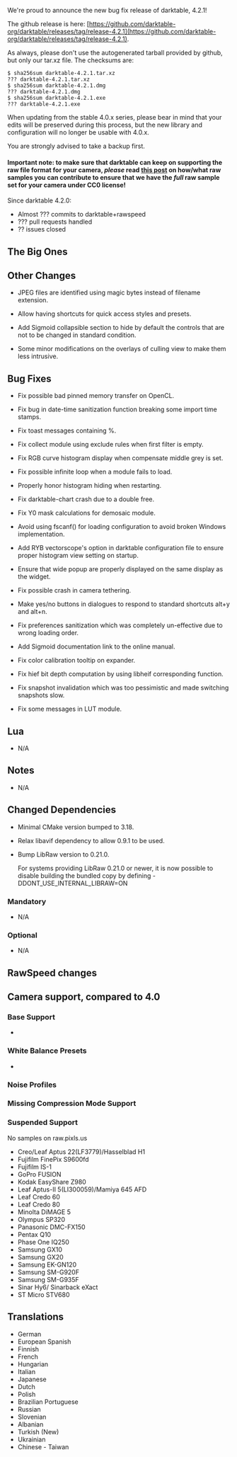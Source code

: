 We're proud to announce the new bug fix release of darktable, 4.2.1!

The github release is here: [https://github.com/darktable-org/darktable/releases/tag/release-4.2.1](https://github.com/darktable-org/darktable/releases/tag/release-4.2.1).

As always, please don't use the autogenerated tarball provided by
github, but only our tar.xz file. The checksums are:

```
$ sha256sum darktable-4.2.1.tar.xz
??? darktable-4.2.1.tar.xz
$ sha256sum darktable-4.2.1.dmg
??? darktable-4.2.1.dmg
$ sha256sum darktable-4.2.1.exe
??? darktable-4.2.1.exe
```

When updating from the stable 4.0.x series, please bear in
mind that your edits will be preserved during this process, but the new
library and configuration will no longer be usable with 4.0.x.

You are strongly advised to take a backup first.

#### Important note: to make sure that darktable can keep on supporting the raw file format for your camera, *please* read [this post](https://discuss.pixls.us/t/raw-samples-wanted/5420?u=lebedevri) on how/what raw samples you can contribute to ensure that we have the *full* raw sample set for your camera under CC0 license!

Since darktable 4.2.0:

- Almost ??? commits to darktable+rawspeed
- ??? pull requests handled
- ?? issues closed

## The Big Ones


## Other Changes

- JPEG files are identified using magic bytes instead of filename
  extension.

- Allow having shortcuts for quick access styles and presets.

- Add Sigmoid collapsible section to hide by default the controls that
  are not to be changed in standard condition.

- Some minor modifications on the overlays of culling view to make
  them less intrusive.

## Bug Fixes

- Fix possible bad pinned memory transfer on OpenCL.

- Fix bug in date-time sanitization function breaking some import time
  stamps.

- Fix toast messages containing %.

- Fix collect module using exclude rules when first filter is empty.

- Fix RGB curve histogram display when compensate middle grey is set.

- Fix possible infinite loop when a module fails to load.

- Properly honor histogram hiding when restarting.

- Fix darktable-chart crash due to a double free.

- Fix Y0 mask calculations for demosaic module.

- Avoid using fscanf() for loading configuration to avoid broken Windows
  implementation.

- Add RYB vectorscope's option in darktable configuration file to
  ensure proper histogram view setting on startup.

- Ensure that wide popup are properly displayed on the same display as
  the widget.

- Fix possible crash in camera tethering.

- Make yes/no buttons in dialogues to respond to standard shortcuts alt+y
  and alt+n.

- Fix preferences sanitization which was completely un-effective due to
  wrong loading order.

- Add Sigmoid documentation link to the online manual.

- Fix color calibration tooltip on expander.

- Fix hief bit depth computation by using libheif corresponding function.

- Fix snapshot invalidation which was too pessimistic and made
  switching snapshots slow.

- Fix some messages in LUT module.

## Lua

- N/A

## Notes

- N/A

## Changed Dependencies

- Minimal CMake version bumped to 3.18.

- Relax libavif dependency to allow 0.9.1 to be used.

- Bump LibRaw version to 0.21.0.

  For systems providing LibRaw 0.21.0 or newer, it is now possible to
  disable building the bundled copy by defining
  -DDONT_USE_INTERNAL_LIBRAW=ON

### Mandatory

- N/A

### Optional

- N/A


## RawSpeed changes


## Camera support, compared to 4.0

### Base Support

-

### White Balance Presets

-

### Noise Profiles


### Missing Compression Mode Support


### Suspended Support

No samples on raw.pixls.us

- Creo/Leaf Aptus 22(LF3779)/Hasselblad H1
- Fujifilm FinePix S9600fd
- Fujifilm IS-1
- GoPro FUSION
- Kodak EasyShare Z980
- Leaf Aptus-II 5(LI300059)/Mamiya 645 AFD
- Leaf Credo 60
- Leaf Credo 80
- Minolta DiMAGE 5
- Olympus SP320
- Panasonic DMC-FX150
- Pentax Q10
- Phase One IQ250
- Samsung GX10
- Samsung GX20
- Samsung EK-GN120
- Samsung SM-G920F
- Samsung SM-G935F
- Sinar Hy6/ Sinarback eXact
- ST Micro STV680

## Translations

- German
- European Spanish
- Finnish
- French
- Hungarian
- Italian
- Japanese
- Dutch
- Polish
- Brazilian Portuguese
- Russian
- Slovenian
- Albanian
- Turkish (New)
- Ukrainian
- Chinese - Taiwan
